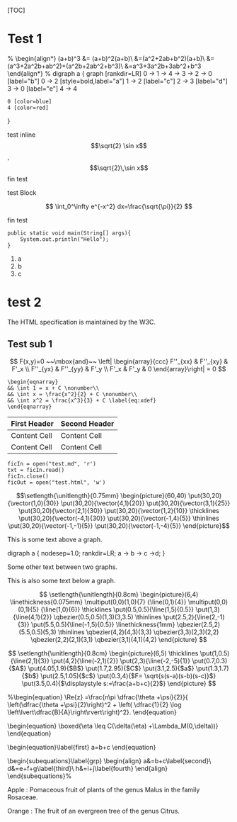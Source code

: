 [TOC]



# Test 1
%
\begin{align*}
(a+b)^3 &= (a+b)^2(a+b)\\
&=(a^2+2ab+b^2)(a+b)\\
&=(a^3+2a^2b+ab^2)+(a^2b+2ab^2+b^3)\\
&=a^3+3a^2b+3ab^2+b^3
\end{align*}
%
<dot>
digraph a {
    graph [rankdir=LR]
    0 -> 1 -> 4 -> 3 -> 2 -> 0 [label="b"]
    0 -> 2 [style=bold,label="a"]
    1 -> 2 [label="c"]
    2 -> 3 [label="d"]
    3 -> 0 [label="e"]
    4 -> 4

    0 [color=blue]
    4 [color=red]
}
</dot>


test inline $$\sqrt{2} \sin x$$, $$\sqrt{2}\,\sin x$$ fin test

test Block

$$
\int_0^\infty e^{-x^2} dx=\frac{\sqrt{\pi}}{2}
$$

fin test


    public static void main(String[] args){
        System.out.println("Hello");
    }



1. a
1. b
1. c

# test 2

The HTML specification
is maintained by the W3C.

## Test sub 1

$$
F(x,y)=0 ~~\mbox{and}~~
\left| \begin{array}{ccc}
  F''_{xx} & F''_{xy} &  F'_x \\
  F''_{yx} & F''_{yy} &  F'_y \\
  F'_x     & F'_y     & 0
  \end{array}\right| = 0
$$


    \begin{eqnarray}
    && \int 1 = x + C \nonumber\\
    && \int x = \frac{x^2}{2} + C \nonumber\\
    && \int x^2 = \frac{x^3}{3} + C \label{eq:xdef}
    \end{eqnarray}



First Header  | Second Header
------------- | -------------
Content Cell  | Content Cell
Content Cell  | Content Cell

    ficIn = open("test.md", 'r')
    txt = ficIn.read()
    ficIn.close()
    ficOut = open("test.html", 'w')

$$\setlength{\unitlength}{0.75mm}
\begin{picture}(60,40)
\put(30,20){\vector(1,0){30}}
\put(30,20){\vector(4,1){20}}
\put(30,20){\vector(3,1){25}}
\put(30,20){\vector(2,1){30}}
\put(30,20){\vector(1,2){10}}
\thicklines
\put(30,20){\vector(-4,1){30}}
\put(30,20){\vector(-1,4){5}}
\thinlines
\put(30,20){\vector(-1,-1){5}}
\put(30,20){\vector(-1,-4){5}}
\end{picture}$$


This is some text above a graph.

<dot>
digraph a {
    nodesep=1.0;
    rankdir=LR;
    a -> b -> c ->d;
}
</dot>

Some other text between two graphs.


This is also some text below a graph.

$$
\setlength{\unitlength}{0.8cm}
\begin{picture}(6,4)
\linethickness{0.075mm}
\multiput(0,0)(1,0){7}
{\line(0,1){4}}
\multiput(0,0)(0,1){5}
{\line(1,0){6}}
\thicklines
\put(0.5,0.5){\line(1,5){0.5}}
\put(1,3){\line(4,1){2}}
\qbezier(0.5,0.5)(1,3)(3,3.5)
\thinlines
\put(2.5,2){\line(2,-1){3}}
\put(5.5,0.5){\line(-1,5){0.5}}
\linethickness{1mm}
\qbezier(2.5,2)(5.5,0.5)(5,3)
\thinlines
\qbezier(4,2)(4,3)(3,3)
\qbezier(3,3)(2,3)(2,2)
\qbezier(2,2)(2,1)(3,1)
\qbezier(3,1)(4,1)(4,2)
\end{picture}
$$

$$
\setlength{\unitlength}{0.8cm}
\begin{picture}(6,5)
\thicklines
\put(1,0.5){\line(2,1){3}}
\put(4,2){\line(-2,1){2}}
\put(2,3){\line(-2,-5){1}}
\put(0.7,0.3){$A$}
\put(4.05,1.9){$B$}
\put(1.7,2.95){$C$}
\put(3.1,2.5){$a$}
\put(1.3,1.7){$b$}
\put(2.5,1.05){$c$}
\put(0.3,4){$F=
\sqrt{s(s-a)(s-b)(s-c)}$}
\put(3.5,0.4){$\displaystyle
s:=\frac{a+b+c}{2}$}
\end{picture}
$$


%\begin{equation}
\Re{z} =\frac{n\pi \dfrac{\theta +\psi}{2}}{
\left(\dfrac{\theta +\psi}{2}\right)^2 + \left( \dfrac{1}{2}
\log \left\lvert\dfrac{B}{A}\right\rvert\right)^2}.
\end{equation}

\begin{equation}
\boxed{\eta \leq C(\delta(\eta) +\Lambda_M(0,\delta))}
\end{equation}

\begin{equation}\label{first}
a=b+c
\end{equation}

\begin{subequations}\label{grp}
\begin{align}
a&=b+c\label{second}\\
d&=e+f+g\label{third}\\
h&=i+j\label{fourth}
\end{align}
\end{subequations}%

Apple
:   Pomaceous fruit of plants of the genus Malus in
    the family Rosaceae.

Orange
:   The fruit of an evergreen tree of the genus Citrus.
